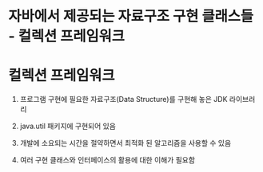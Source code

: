 # 자바에서 제공되는 자료구조 구현 클래스들 - 컬렉션 프레임워크

# 컬렉션 프레임워크

1. 프로그램 구현에 필요한 자료구조(Data Structure)를 구현해 놓은 JDK 라이브러리

2. java.util 패키지에 구현되어 있음

3. 개발에 소요되는 시간을 절약하면서 최적화 된 알고리즘을 사용할 수 있음

4. 여러 구현 클래스와 인터페이스의 활용에 대한 이해가 필요함

